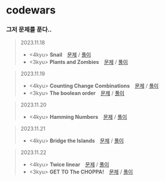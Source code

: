# codewars

### 그저 문제를 푼다..   

> 2023.11.18   
> - <4kyu> **Snail** [문제](https://www.codewars.com/kata/521c2db8ddc89b9b7a0000c1) / [풀이](https://github.com/oko-ha/codewars/blob/main/Plants%20and%20Zombies/solution.py)   
> - <3kyu> **Plants and Zombies** [문제](https://www.codewars.com/kata/5a5db0f580eba84589000979) / [풀이](https://github.com/oko-ha/codewars/blob/main/Snail/solution.py)

> 2023.11.19
> - <4kyu> **Counting Change Combinations** [문제](https://www.codewars.com/kata/541af676b589989aed0009e7) / [풀이](https://github.com/oko-ha/codewars/blob/main/Counting%20Change%20Combinations/solution.py)
> - <3kyu> **The boolean order** [문제](https://www.codewars.com/kata/59eb1e4a0863c7ff7e000008) / [풀이](https://github.com/oko-ha/codewars/blob/main/The%20boolean%20order/solution.py)

> 2023.11.20
> - <4kyu> **Hamming Numbers** [문제](https://www.codewars.com/kata/526d84b98f428f14a60008da) / [풀이](https://github.com/oko-ha/codewars/blob/main/Hamming%20Numbers/solution.py)

> 2023.11.21
> - <4kyu> **Bridge the Islands** [문제](https://www.codewars.com/kata/64a815e3e96dec077e305750) / [풀이](https://github.com/oko-ha/codewars/blob/main/Bridge%20the%20Islands/solution.py)

> 2023.11.22
> - <4kyu> **Twice linear** [문제](https://www.codewars.com/kata/5672682212c8ecf83e000050) / [풀이](https://github.com/oko-ha/codewars/blob/main/Twice%20linear/solution.py)
> - <3kyu> **GET TO The CHOPPA!** [문제](https://www.codewars.com/kata/5573f28798d3a46a4900007a) / [풀이](https://github.com/oko-ha/codewars/blob/main/GET%20TO%20THE%20CHOPPA!/solution.py)